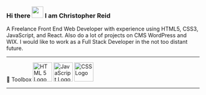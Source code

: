### Hi there <img src="https://raw.githubusercontent.com/MartinHeinz/MartinHeinz/master/wave.gif" width="30px"> I am Christopher Reid

A Freelance Front End Web Developer with experience using HTML5, CSS3, JavaScript, and React. Also do a lot of projects on CMS WordPress and WIX. I would like to work as a Full Stack Developer in the not too distant future.

---

🧰 Toolbox
<img src="https://cdn.worldvectorlogo.com/logos/html5.svg" alt="HTML 5 Logo" width="50" height="50"/>
<img src="https://cdn.worldvectorlogo.com/logos/javascript.svg" alt="JavaScript Logo" width="50" height="50"/> <img src="https://cdn.worldvectorlogo.com/logos/css3.svg" alt="CSS Logo" width="50" height="50"/>


---




<!--
**Christopher101-web/Christopher101-web** is a ✨ _special_ ✨ repository because its `README.md` (this file) appears on your GitHub profile.



Here are some ideas to get you started:

- 🔭 I’m currently working on ...
- 🌱 I’m currently learning ...
- 👯 I’m looking to collaborate on ...
- 🤔 I’m looking for help with ...
- 💬 Ask me about ...
- 📫 How to reach me: ...
- 😄 Pronouns: ...
- ⚡ Fun fact: ...
-->
